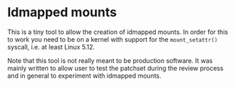 # Idmapped mounts

This is a tiny tool to allow the creation of idmapped mounts. In order for this
to work you need to be on a kernel with support for the `mount_setattr()`
syscall, i.e. at least Linux 5.12.

Note that this tool is not really meant to be production software.
It was mainly written to allow user to test the patchset during the review
process and in general to experiment with idmapped mounts.
